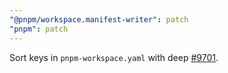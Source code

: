 ```yaml
---
"@pnpm/workspace.manifest-writer": patch
"pnpm": patch
---
```


Sort keys in `pnpm-workspace.yaml` with deep [#9701](https://github.com/pnpm/pnpm/pull/9701).
